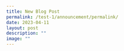 ```yaml
---
title: New Blog Post
permalink: /test-1/announcement/permalink/
date: 2023-04-11
layout: post
description: ""
image: ""
---
```

